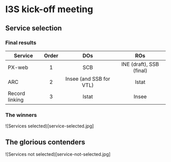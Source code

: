 # I3S kick-off meeting

## Service selection

### Final results

| Service | Order | DOs | ROs |
|---|:-:|:-:|:-:|
| PX-web | 1 | SCB | INE (draft), SSB (final) |
| ARC | 2 | Insee (and SSB for VTL) | Istat |
| Record linking | 3 | Istat | Insee |

### The winners

![Services selected)[service-selected.jpg]

## The glorious contenders

![Services not selected)[service-not-selected.jpg]